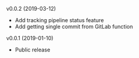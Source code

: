 v0.0.2 (2019-03-12)
- Add tracking pipeline status feature
- Add getting single commit from GitLab function

v0.0.1 (2019-01-10)
- Public release
